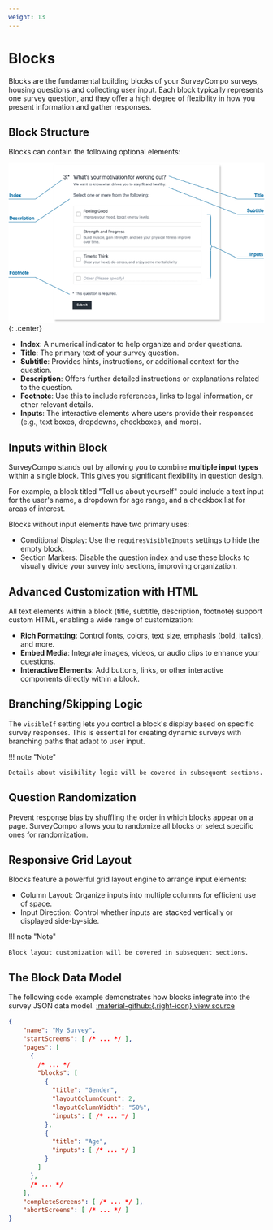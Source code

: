 ```yaml
---
weight: 13
---
```



# Blocks

Blocks are the fundamental building blocks of your SurveyCompo surveys, housing questions and collecting user input. Each block typically represents one survey question, and they offer a high degree of flexibility in how you present information and gather responses.

## Block Structure

Blocks can contain the following optional elements:

![block-anatomy](../assets/images/anatomy-block.png){: .center}

- **Index**:  A numerical indicator to help organize and order questions.
- **Title**: The primary text of your survey question.
- **Subtitle**: Provides hints, instructions, or additional context for the question.
- **Description**: Offers further detailed instructions or explanations related to the question.
- **Footnote**:  Use this to include references, links to legal information, or other relevant details.
- **Inputs**: The interactive elements where users provide their responses (e.g., text boxes, dropdowns, checkboxes, and more).


## Inputs within Block

SurveyCompo stands out by allowing you to combine **multiple input types** within a single block. This gives you significant flexibility in question design.

For example, a block titled "Tell us about yourself" could include a text input for the user's name, a dropdown for age range, and a checkbox list for areas of interest.

<!-- Here's a list of the available input types:

- **TEXT**: A single-line text input.
- **TEXTAREA**: A multi-line text input.
- **RADIO**: A single-choice radio button.
- **CHECKBOX**: A multi-choice checkbox.
- **SELECT**: A dropdown selection.
- **LIKERT**: A Likert scale input.
- **MATRIX**: A matrix question input.
- **RANK**: A ranking input.
- **RATING**: A rating input.
- **DATE**: A date picker input.
- **TIME**: A time picker input.
- **EMAIL**: An email input.
- **URL**: A URL input.
- **NUMBER**: A number input.
- **PHONE**: A phone number input. -->
<!-- - **FILE**: A file upload input. -->
<!-- - **HTML**: A custom HTML input. -->

Blocks without input elements have two primary uses:

- Conditional Display: Use the `requiresVisibleInputs` settings to hide the empty block.
- Section Markers: Disable the question index and use these blocks to visually divide your survey into sections, improving organization.

## Advanced Customization with HTML

All text elements within a block (title, subtitle, description, footnote) support custom HTML, enabling a wide range of customization:

- **Rich Formatting**: Control fonts, colors, text size, emphasis (bold, italics), and more.
- **Embed Media**: Integrate images, videos, or audio clips to enhance your questions.
- **Interactive Elements**:  Add buttons, links, or other interactive components directly within a block.

## Branching/Skipping Logic

The `visibleIf` setting lets you control a block's display based on specific survey responses. This is essential for creating dynamic surveys with branching paths that adapt to user input.

!!! note "Note"

    Details about visibility logic will be covered in subsequent sections.


## Question Randomization

Prevent response bias by shuffling the order in which blocks appear on a page. SurveyCompo allows you to randomize all blocks or select specific ones for randomization.

## Responsive Grid Layout

Blocks feature a powerful grid layout engine to arrange input elements:

- Column Layout: Organize inputs into multiple columns for efficient use of space.
- Input Direction: Control whether inputs are stacked vertically or displayed side-by-side.

!!! note "Note"

    Block layout customization will be covered in subsequent sections.


## The Block Data Model

The following code example demonstrates how blocks integrate into the survey JSON data model. [:material-github:{.right-icon} view source](https://github.com/SurveyCompo/examples/blob/main/examples/anatomy/source.json)


```json linenums="1" hl_lines="8-17"
{
    "name": "My Survey",
    "startScreens": [ /* ... */ ],
    "pages": [
      {
        /* ... */
        "blocks": [
          {
            "title": "Gender",
            "layoutColumnCount": 2,
            "layoutColumnWidth": "50%",
            "inputs": [ /* ... */ ]
          },
          {
            "title": "Age",
            "inputs": [ /* ... */ ]
          }
        ]
      },
      /* ... */
    ],
    "completeScreens": [ /* ... */ ],
    "abortScreens": [ /* ... */ ]
}
```